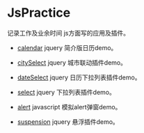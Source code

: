 ﻿# JsPractice

记录工作及业余时间 js方面写的应用及插件。

- [calendar](https://github.com/yaob421123/JsPractice/tree/master/calendar)  jquery 简介版日历demo。

- [citySelect](https://github.com/yaob421123/JsPractice/tree/master/citySelect)  jquery 城市联动插件demo。 

- [dateSelect](https://github.com/yaob421123/JsPractice/tree/master/dateSelect)  jquery 日历下拉列表插件demo。

- [select](https://github.com/yaob421123/JsPractice/tree/master/select)  jquery 下拉列表插件demo。

- [alert](https://github.com/yaob421123/JsPractice/tree/master/alert)  javascript 模拟alert弹窗demo。

- [suspension](https://github.com/yaob421123/JsPractice/tree/master/suspension)  jquery 悬浮插件demo。